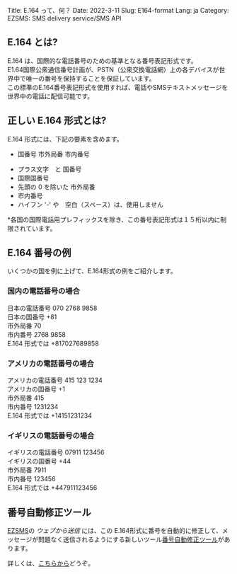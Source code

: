 Title: E.164 って、何？
Date: 2022-3-11
Slug: E164-format
Lang: ja
Category: EZSMS: SMS delivery service/SMS API

## E.164 とは?

E.164 は、国際的な電話番号のための基準となる番号表記形式です。 <br>
E1.64国際公衆通信番号計画が、PSTN（公衆交換電話網）上の各デバイスが世界中で唯一の番号を保持することを保証しています。 <br>
この標準のE.164番号表記形式を使用すれば、電話やSMSテキストメッセージを世界中の電話に配信可能です。<br>

## 正しい E.164 形式とは?

E.164 形式には、下記の要素を含めます。
+ 国番号 市外局番 市内番号 <br>

- プラス文字　と 国番号 <br>
- 国際国番号 <br>
- 先頭の 0 を除いた 市外局番 <br>
- 市内番号 <br>
- ハイフン '-' や　空白（スペース）は、使用しません <br>

*各国の国際電話用プレフィックスを除き、この番号表記形式は１５桁以内に制限されています。

## E.164 番号の例
いくつかの国を例に上げて、E.164形式の例をご紹介します。


### 国内の電話番号の場合
日本の電話番号 070 2768 9858 <br>
日本の国番号 +81 <br>
市外局番 70 <br>
市内番号 2768 9858 <br>
E.164 形式では +817027689858 <br>


### アメリカの電話番号の場合
アメリカの電話番号 415 123 1234 <br>
アメリカの国番号 +1 <br>
市外局番 415 <br>
市内番号 1231234 <br>
E.164 形式では +14151231234 <br>


### イギリスの電話番号の場合
イギリスの電話番号 07911 123456 <br>
イギリスの国番号 +44 <br>
市外局番 7911 <br>
市内番号 123456 <br>
E.164 形式では +447911123456 <br>



## 番号自動修正ツール
[EZSMS](https://www.ezsms.biz/ja/)の _ウェブから送信_ には、この E.164形式に番号を自動的に修正して、メッセージが問題なく送信されるようにする新しいツール[番号自動修正ツール](https://help.xoxzo.com/ja/ezsms-sms-delivery-service/articles/how-to-use-number-formatter/)があります。

詳しくは、[こちらから](https://help.xoxzo.com/ja/ezsms-sms-delivery-service/articles/how-to-use-number-formatter/)どうぞ。





